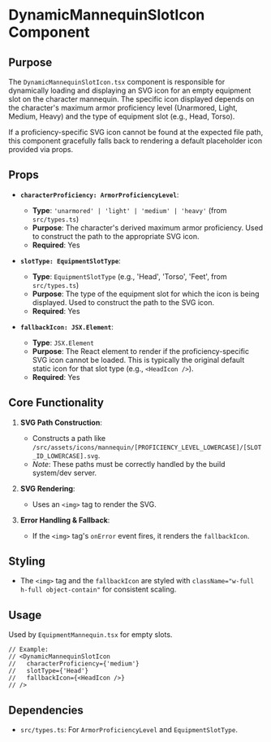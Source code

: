 # DynamicMannequinSlotIcon Component

## Purpose

The `DynamicMannequinSlotIcon.tsx` component is responsible for dynamically loading and displaying an SVG icon for an empty equipment slot on the character mannequin. The specific icon displayed depends on the character's maximum armor proficiency level (Unarmored, Light, Medium, Heavy) and the type of equipment slot (e.g., Head, Torso).

If a proficiency-specific SVG icon cannot be found at the expected file path, this component gracefully falls back to rendering a default placeholder icon provided via props.

## Props

*   **`characterProficiency: ArmorProficiencyLevel`**:
    *   **Type**: `'unarmored' | 'light' | 'medium' | 'heavy'` (from `src/types.ts`)
    *   **Purpose**: The character's derived maximum armor proficiency. Used to construct the path to the appropriate SVG icon.
    *   **Required**: Yes

*   **`slotType: EquipmentSlotType`**:
    *   **Type**: `EquipmentSlotType` (e.g., 'Head', 'Torso', 'Feet', from `src/types.ts`)
    *   **Purpose**: The type of the equipment slot for which the icon is being displayed. Used to construct the path to the SVG icon.
    *   **Required**: Yes

*   **`fallbackIcon: JSX.Element`**:
    *   **Type**: `JSX.Element`
    *   **Purpose**: The React element to render if the proficiency-specific SVG icon cannot be loaded. This is typically the original default static icon for that slot type (e.g., `<HeadIcon />`).
    *   **Required**: Yes

## Core Functionality

1.  **SVG Path Construction**:
    *   Constructs a path like `/src/assets/icons/mannequin/[PROFICIENCY_LEVEL_LOWERCASE]/[SLOT_ID_LOWERCASE].svg`.
    *   *Note*: These paths must be correctly handled by the build system/dev server.

2.  **SVG Rendering**:
    *   Uses an `<img>` tag to render the SVG.

3.  **Error Handling & Fallback**:
    *   If the `<img>` tag's `onError` event fires, it renders the `fallbackIcon`.

## Styling

*   The `<img>` tag and the `fallbackIcon` are styled with `className="w-full h-full object-contain"` for consistent scaling.

## Usage

Used by `EquipmentMannequin.tsx` for empty slots.
```tsx
// Example:
// <DynamicMannequinSlotIcon
//   characterProficiency={'medium'}
//   slotType={'Head'}
//   fallbackIcon={<HeadIcon />}
// />
```

## Dependencies
*   `src/types.ts`: For `ArmorProficiencyLevel` and `EquipmentSlotType`.

